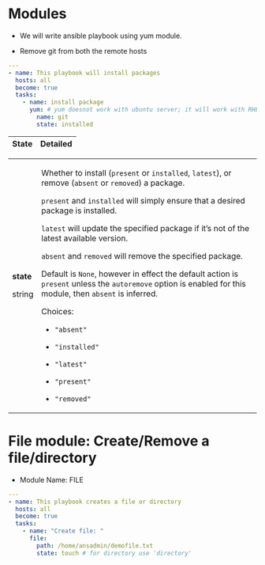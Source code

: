 # Modules

- We will write ansible playbook using yum module.

- Remove git from both the remote hosts
```yaml
---
- name: This playbook will install packages
  hosts: all
  become: true
  tasks:
    - name: install package
      yum: # yum doesnot work with ubuntu server; it will work with RHEL server
        name: git
        state: installed
```

| State | Detailed |
| ------|----------|
<table style="width: 100%">
<tbody>
<tr class="row-even"><td><div class="ansible-option-cell">
<div class="ansibleOptionAnchor" id="parameter-state"></div><p class="ansible-option-title" id="ansible-collections-ansible-builtin-yum-module-parameter-state"><strong>state</strong></p>
<a class="ansibleOptionLink" href="#parameter-state" title="Permalink to this option"></a><p class="ansible-option-type-line"><span class="ansible-option-type">string</span></p>
</div></td>
<td><div class="ansible-option-cell"><p>Whether to install (<code class="docutils literal notranslate"><span class="pre">present</span></code> or <code class="docutils literal notranslate"><span class="pre">installed</span></code>, <code class="docutils literal notranslate"><span class="pre">latest</span></code>), or remove (<code class="docutils literal notranslate"><span class="pre">absent</span></code> or <code class="docutils literal notranslate"><span class="pre">removed</span></code>) a package.</p>
<p><code class="docutils literal notranslate"><span class="pre">present</span></code> and <code class="docutils literal notranslate"><span class="pre">installed</span></code> will simply ensure that a desired package is installed.</p>
<p><code class="docutils literal notranslate"><span class="pre">latest</span></code> will update the specified package if it’s not of the latest available version.</p>
<p><code class="docutils literal notranslate"><span class="pre">absent</span></code> and <code class="docutils literal notranslate"><span class="pre">removed</span></code> will remove the specified package.</p>
<p>Default is <code class="docutils literal notranslate"><span class="pre">None</span></code>, however in effect the default action is <code class="docutils literal notranslate"><span class="pre">present</span></code> unless the <code class="docutils literal notranslate"><span class="pre">autoremove</span></code> option is enabled for this module, then <code class="docutils literal notranslate"><span class="pre">absent</span></code> is inferred.</p>
<p class="ansible-option-line"><span class="ansible-option-choices">Choices:</span></p>
<ul class="simple">
<li><p><code class="ansible-option-choices-entry docutils literal notranslate"><span class="pre">"absent"</span></code></p></li>
<li><p><code class="ansible-option-choices-entry docutils literal notranslate"><span class="pre">"installed"</span></code></p></li>
<li><p><code class="ansible-option-choices-entry docutils literal notranslate"><span class="pre">"latest"</span></code></p></li>
<li><p><code class="ansible-option-choices-entry docutils literal notranslate"><span class="pre">"present"</span></code></p></li>
<li><p><code class="ansible-option-choices-entry docutils literal notranslate"><span class="pre">"removed"</span></code></p></li>
</ul>
</div></td>
</tr>
</tbody>
</table>

# File module: Create/Remove a file/directory

- Module Name: FILE

```yaml
---
- name: This playbook creates a file or directory
  hosts: all
  become: true
  tasks:
    - name: "Create file: "
      file:
        path: /home/ansadmin/demofile.txt
        state: touch # for directory use 'directory'
```